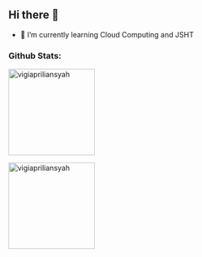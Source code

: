 ## Hi there 👋

- 🌱 I’m currently learning Cloud Computing and JSHT
<!--
**vigiapriliansyah/vigiapriliansyah** is a ✨ _special_ ✨ repository because its `README.md` (this file) appears on your GitHub profile.

Here are some ideas to get you started:

- 🔭 I’m currently working on ...
- 🌱 I’m currently learning ...
- 👯 I’m looking to collaborate on ...
- 🤔 I’m looking for help with ...
- 💬 Ask me about ...
- 📫 How to reach me: ...
- 😄 Pronouns: ...
- ⚡ Fun fact: ...
-->
<h3 align="left">Github Stats:</h3>  

<p><img align="center" height="170em" src="https://github-readme-stats.vercel.app/api?username=vigiapriliansyah&show_icons=true&locale=en" alt="vigiapriliansyah" /></p>

<p><img align="center" height="170em" src="https://github-readme-stats.vercel.app/api/top-langs?username=vigiapriliansyah&show_icons=true&locale=en&layout=compact" alt="vigiapriliansyah" /></p>

